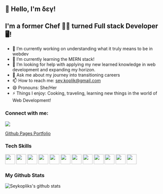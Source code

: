## 👋 Hello, I'm &delta;&epsilon;&gamma;!

## I'm a former Chef 👩‍🍳 turned Full stack Developer 🖥️! 

- 🔭 I’m currently working on understanding what it truly means to be in webdev
- 🌱 I’m currently learning the MERN stack!
- 🤔 I’m looking for help with applying my new learned knowledge in web development and expanding my horizon.
- 💬 Ask me about my journey into transitioning careers
- 📫 How to reach me: sey.koplik@gmail.com
- 😄 Pronouns: She/Her
- ⚡ Things I enjoy: Cooking, traveling, learning new things in the world of Web Development! 

### Connect with me:
<a href="https://www.linkedin.com/in/seykoplik/" target="_blank"><img src="https://img.shields.io/badge/linkedin-%230077B5.svg?&style=for-the-badge&logo=linkedin&logoColor=white" /> </a>

<a href="https://seykoplik.github.io" target="blank">Github Pages Portfolio</a>

### Tech Skills

<img height="32" width="32" src="https://unpkg.com/simple-icons@v3/icons/heroku.svg" /> <img height="32" width="32" src="https://unpkg.com/simple-icons@v3/icons/javascript.svg" /> <img height="32" width="32" src="https://unpkg.com/simple-icons@v3/icons/node-dot-js.svg" /> <img height="32" width="32" src="https://unpkg.com/simple-icons@v3/icons/jsonwebtokens.svg" /> <img height="32" width="32" src="https://unpkg.com/simple-icons@v3/icons/jest.svg" /> <img height="32" width="32" src="https://unpkg.com/simple-icons@v3/icons/mongodb.svg" /> <img height="32" width="32" src="https://unpkg.com/simple-icons@v3/icons/mysql.svg" /> <img height="32" width="32" src="https://unpkg.com/simple-icons@v3/icons/react.svg" /> <img height="32" width="32" src="https://unpkg.com/simple-icons@v3/icons/bootstrap.svg" /> <img height="32" width="32" src="https://unpkg.com/simple-icons@v3/icons/css3.svg" /> <img height="32" width="32" src="https://unpkg.com/simple-icons@v3/icons/html5.svg" /> <img height="32" width="32" src="https://unpkg.com/simple-icons@v3/icons/nodemon.svg" />

### My Github Stats

![Seykopliks's github stats](https://github-readme-stats.vercel.app/api?username=seykoplik&show_icons=true&theme=solarized-light)
